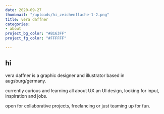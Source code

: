 ```yaml
---
date: 2020-09-27
thumbnail: "/uploads/hi_zeichenflache-1-2.png"
title: vera daffner
categories:
- about
project_bg_color: "#B163FF"
project_fg_color: "#FFFFFF"

---
```

## hi

vera daffner is a graphic designer and illustrator based in augsburg/germany.

currently curious and learning all about UX an UI design, looking for input, inspiration and jobs.

open for collaborative projects, freelancing or just teaming up for fun.